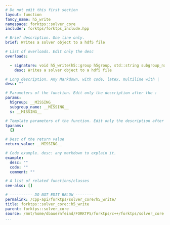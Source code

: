 ```yaml
---
# Do not edit this first section
layout: function
fancy_name: h5_write
namespace: forktps::solver_core
includer: forktps/forktps_include.hpp

# Brief description. One line only.
brief: Writes a solver object to a hdf5 file

# List of overloads. Edit only the desc
overloads:

  - signature: void h5_write(h5::group h5group, std::string subgroup_name, forktps::solver_core const &s)
    desc: Writes a solver object to a hdf5 file

# Long description. Any Markdown, with code, latex, multiline with |
desc: ""

# Parameters of the function. Edit only the description after the :
params:
  h5group: __MISSING__
  subgroup_name: __MISSING__
  s: __MISSING__

# Template parameters of the function. Edit only the description after the :
tparams:
  {}

# Desc of the return value
return_value: __MISSING__

# Code example. desc: any markdown to explain it.
example:
  desc: ""
  code: ""
  comment: ""

# A list of related functions/classes
see-also: []

# ---------- DO NOT EDIT BELOW --------
permalink: /cpp-api/forktps/solver_core/h5_write/
title: forktps::solver_core::h5_write
parent: forktps::solver_core
source: /mnt/home/dbauernfeind/FORKTPS/forktps/c++/forktps/solver_core.hpp
...
```


